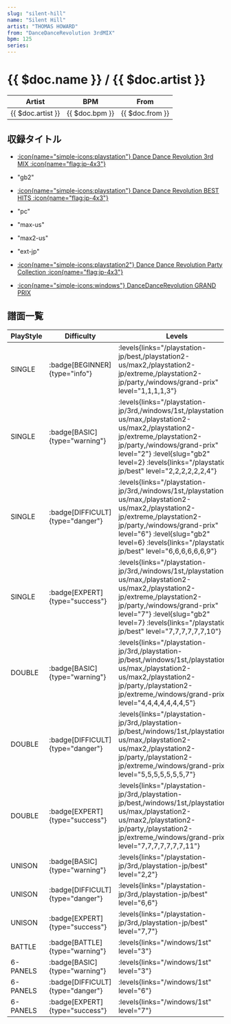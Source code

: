 ```yaml
---
slug: "silent-hill"
name: "Silent Hill"
artist: "THOMAS HOWARD"
from: "DanceDanceRevolution 3rdMIX"
bpm: 125
series:
---
```


# {{ $doc.name }} / {{ $doc.artist }}

|Artist|BPM|From|
|------|---|----|
|{{ $doc.artist }}|{{ $doc.bpm }}|{{ $doc.from }}|

## 収録タイトル

- [:icon{name="simple-icons:playstation"} Dance Dance Revolution 3rd MIX :icon{name="flag:jp-4x3"}](/playstation-jp/3rd)

- "gb2"
- [:icon{name="simple-icons:playstation"} Dance Dance Revolution BEST HITS :icon{name="flag:jp-4x3"}](/playstation-jp/best)
- "pc"
- "max-us"
- "max2-us"
- "ext-jp"
- [:icon{name="simple-icons:playstation2"} Dance Dance Revolution Party Collection :icon{name="flag:jp-4x3"}](/playstation2-jp/party)
- [:icon{name="simple-icons:windows"} DanceDanceRevolution GRAND PRIX](/windows/grand-prix)

## 譜面一覧

|PlayStyle|Difficulty|Levels|Notes|Movie|
|---------|----------|------|-----|-----|
|SINGLE| :badge[BEGINNER]{type="info"}| :levels{links="/playstation-jp/best,/playstation2-us/max2,/playstation2-jp/extreme,/playstation2-jp/party,/windows/grand-prix" level="1,1,1,1,3"}|85/0||
|SINGLE| :badge[BASIC]{type="warning"}| :levels{links="/playstation-jp/3rd,/windows/1st,/playstation2-us/max,/playstation2-us/max2,/playstation2-jp/extreme,/playstation2-jp/party,/windows/grand-prix" level="2"} :level{slug="gb2" level=2} :levels{links="/playstation-jp/best" level="2,2,2,2,2,2,4"}|117/0||
|SINGLE| :badge[DIFFICULT]{type="danger"}| :levels{links="/playstation-jp/3rd,/windows/1st,/playstation2-us/max,/playstation2-us/max2,/playstation2-jp/extreme,/playstation2-jp/party,/windows/grand-prix" level="6"} :level{slug="gb2" level=6} :levels{links="/playstation-jp/best" level="6,6,6,6,6,6,9"}|202/0||
|SINGLE| :badge[EXPERT]{type="success"}| :levels{links="/playstation-jp/3rd,/windows/1st,/playstation2-us/max,/playstation2-us/max2,/playstation2-jp/extreme,/playstation2-jp/party,/windows/grand-prix" level="7"} :level{slug="gb2" level=7} :levels{links="/playstation-jp/best" level="7,7,7,7,7,7,10"}|265/0||
|DOUBLE| :badge[BASIC]{type="warning"}| :levels{links="/playstation-jp/3rd,/playstation-jp/best,/windows/1st,/playstation2-us/max,/playstation2-us/max2,/playstation2-jp/party,/playstation2-jp/extreme,/windows/grand-prix" level="4,4,4,4,4,4,4,5"}|165/0||
|DOUBLE| :badge[DIFFICULT]{type="danger"}| :levels{links="/playstation-jp/3rd,/playstation-jp/best,/windows/1st,/playstation2-us/max,/playstation2-us/max2,/playstation2-jp/party,/playstation2-jp/extreme,/windows/grand-prix" level="5,5,5,5,5,5,5,7"}|206/0||
|DOUBLE| :badge[EXPERT]{type="success"}| :levels{links="/playstation-jp/3rd,/playstation-jp/best,/windows/1st,/playstation2-us/max,/playstation2-us/max2,/playstation2-jp/party,/playstation2-jp/extreme,/windows/grand-prix" level="7,7,7,7,7,7,7,11"}|268/0||
|UNISON| :badge[BASIC]{type="warning"}| :levels{links="/playstation-jp/3rd,/playstation-jp/best" level="2,2"}|||
|UNISON| :badge[DIFFICULT]{type="danger"}| :levels{links="/playstation-jp/3rd,/playstation-jp/best" level="6,6"}|||
|UNISON| :badge[EXPERT]{type="success"}| :levels{links="/playstation-jp/3rd,/playstation-jp/best" level="7,7"}|||
|BATTLE| :badge[BATTLE]{type="warning"}| :levels{links="/windows/1st" level="3"}|||
|6-PANELS| :badge[BASIC]{type="warning"}| :levels{links="/windows/1st" level="3"}|117/0||
|6-PANELS| :badge[DIFFICULT]{type="danger"}| :levels{links="/windows/1st" level="6"}|200/0||
|6-PANELS| :badge[EXPERT]{type="success"}| :levels{links="/windows/1st" level="7"}|265/0||
